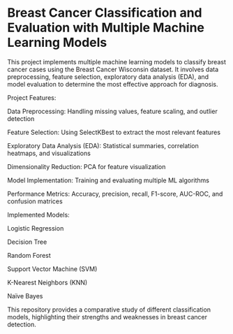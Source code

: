 # Breast Cancer Classification and Evaluation with Multiple Machine Learning Models
This project implements multiple machine learning models to classify breast cancer cases using the Breast Cancer Wisconsin dataset. It involves data preprocessing, feature selection, exploratory data analysis (EDA), and model evaluation to determine the most effective approach for diagnosis.

Project Features:

Data Preprocessing: Handling missing values, feature scaling, and outlier detection

Feature Selection: Using SelectKBest to extract the most relevant features

Exploratory Data Analysis (EDA): Statistical summaries, correlation heatmaps, and visualizations

Dimensionality Reduction: PCA for feature visualization

Model Implementation: Training and evaluating multiple ML algorithms

Performance Metrics: Accuracy, precision, recall, F1-score, AUC-ROC, and confusion matrices

Implemented Models:

Logistic Regression

Decision Tree

Random Forest

Support Vector Machine (SVM)

K-Nearest Neighbors (KNN)

Naïve Bayes

This repository provides a comparative study of different classification models, highlighting their strengths and weaknesses in breast cancer detection.
